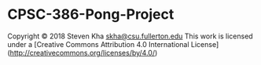 # CPSC-386-Pong-Project

Copyright © 2018 Steven Kha skha@csu.fullerton.edu
This work is licensed under a [Creative Commons Attribution 4.0 International License] (http://creativecommons.org/licenses/by/4.0/)
